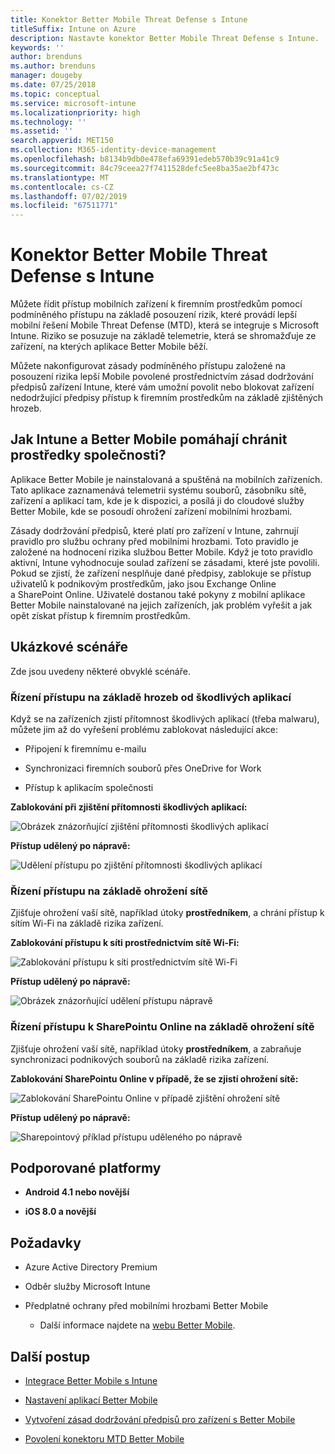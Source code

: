 ```yaml
---
title: Konektor Better Mobile Threat Defense s Intune
titleSuffix: Intune on Azure
description: Nastavte konektor Better Mobile Threat Defense s Intune.
keywords: ''
author: brenduns
ms.author: brenduns
manager: dougeby
ms.date: 07/25/2018
ms.topic: conceptual
ms.service: microsoft-intune
ms.localizationpriority: high
ms.technology: ''
ms.assetid: ''
search.appverid: MET150
ms.collection: M365-identity-device-management
ms.openlocfilehash: b8134b9db0e478efa69391edeb570b39c91a41c9
ms.sourcegitcommit: 84c79ceea27f7411528defc5ee8ba35ae2bf473c
ms.translationtype: MT
ms.contentlocale: cs-CZ
ms.lasthandoff: 07/02/2019
ms.locfileid: "67511771"
---
```

# <a name="better-mobile-threat-defense-connector-with-intune"></a>Konektor Better Mobile Threat Defense s Intune

Můžete řídit přístup mobilních zařízení k firemním prostředkům pomocí podmíněného přístupu na základě posouzení rizik, které provádí lepší mobilní řešení Mobile Threat Defense (MTD), která se integruje s Microsoft Intune. Riziko se posuzuje na základě telemetrie, která se shromažďuje ze zařízení, na kterých aplikace Better Mobile běží.

Můžete nakonfigurovat zásady podmíněného přístupu založené na posouzení rizika lepší Mobile povolené prostřednictvím zásad dodržování předpisů zařízení Intune, které vám umožní povolit nebo blokovat zařízení nedodržující předpisy přístup k firemním prostředkům na základě zjištěných hrozeb.

## <a name="how-do-intune-and-better-mobile-help-protect-your-company-resources"></a>Jak Intune a Better Mobile pomáhají chránit prostředky společnosti?

Aplikace Better Mobile je nainstalovaná a spuštěná na mobilních zařízeních. Tato aplikace zaznamenává telemetrii systému souborů, zásobníku sítě, zařízení a aplikací tam, kde je k dispozici, a posílá ji do cloudové služby Better Mobile, kde se posoudí ohrožení zařízení mobilními hrozbami.

Zásady dodržování předpisů, které platí pro zařízení v Intune, zahrnují pravidlo pro službu ochrany před mobilními hrozbami. Toto pravidlo je založené na hodnocení rizika službou Better Mobile. Když je toto pravidlo aktivní, Intune vyhodnocuje soulad zařízení se zásadami, které jste povolili. Pokud se zjistí, že zařízení nesplňuje dané předpisy, zablokuje se přístup uživatelů k podnikovým prostředkům, jako jsou Exchange Online a SharePoint Online. Uživatelé dostanou také pokyny z mobilní aplikace Better Mobile nainstalované na jejich zařízeních, jak problém vyřešit a jak opět získat přístup k firemním prostředkům.

## <a name="sample-scenarios"></a>Ukázkové scénáře

Zde jsou uvedeny některé obvyklé scénáře.

### <a name="control-access-based-on-threats-from-malicious-apps"></a>Řízení přístupu na základě hrozeb od škodlivých aplikací

Když se na zařízeních zjistí přítomnost škodlivých aplikací (třeba malwaru), můžete jim až do vyřešení problému zablokovat následující akce:

-   Připojení k firemnímu e-mailu

-   Synchronizaci firemních souborů přes OneDrive for Work

-   Přístup k aplikacím společnosti

**Zablokování při zjištění přítomnosti škodlivých aplikací:**

![Obrázek znázorňující zjištění přítomnosti škodlivých aplikací](./media/better_mobile_maliciousapps_blocked.png)

**Přístup udělený po nápravě:**

![Udělení přístupu po zjištění přítomnosti škodlivých aplikací](./media/better_mobile_maliciousapps_unblocked.png)

### <a name="control-access-based-on-threat-to-network"></a>Řízení přístupu na základě ohrožení sítě

Zjišťuje ohrožení vaší sítě, například útoky **prostředníkem**, a chrání přístup k sítím Wi-Fi na základě rizika zařízení.

**Zablokování přístupu k síti prostřednictvím sítě Wi-Fi:**

![Zablokování přístupu k síti prostřednictvím sítě Wi-Fi](./media/better_mobile_network_wifi_blocked.png)

**Přístup udělený po nápravě:**

![Obrázek znázorňující udělení přístupu nápravě](./media/better_mobile_network_wifi_unblocked.png)

### <a name="control-access-to-sharepoint-online-based-on-threat-to-network"></a>Řízení přístupu k SharePointu Online na základě ohrožení sítě

Zjišťuje ohrožení vaší sítě, například útoky **prostředníkem**, a zabraňuje synchronizaci podnikových souborů na základě rizika zařízení.

**Zablokování SharePointu Online v případě, že se zjistí ohrožení sítě:**

![Zablokování SharePointu Online v případě zjištění ohrožení sítě](./media/better_mobile_network_spo_blocked.png)

**Přístup udělený po nápravě:**

![Sharepointový příklad přístupu uděleného po nápravě](./media/better_mobile_network_spo_unblocked.png)

## <a name="supported-platforms"></a>Podporované platformy

-   **Android 4.1 nebo novější**

-   **iOS 8.0 a novější**

## <a name="prerequisites"></a>Požadavky

-   Azure Active Directory Premium

-   Odběr služby Microsoft Intune

-   Předplatné ochrany před mobilními hrozbami Better Mobile

    -   Další informace najdete na [webu Better Mobile](https://www.better.mobi/).

## <a name="next-steps"></a>Další postup

- [Integrace Better Mobile s Intune](better-mobile-mtd-connector-integration.md)

- [Nastavení aplikací Better Mobile](mtd-apps-ios-app-configuration-policy-add-assign.md)

- [Vytvoření zásad dodržování předpisů pro zařízení s Better Mobile](mtd-device-compliance-policy-create.md)

- [Povolení konektoru MTD Better Mobile](mtd-connector-enable.md)
